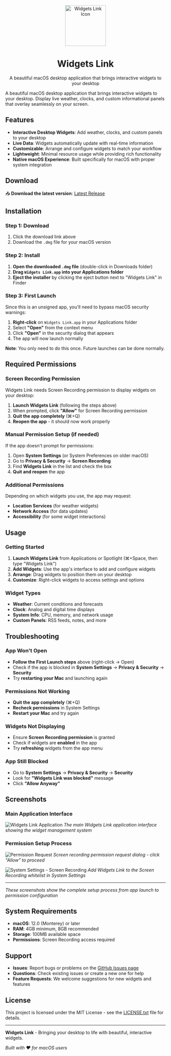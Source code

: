 <div align="center">
  <img src="assets/icons/icon.png" alt="Widgets Link Icon" width="128" height="128">
  <h1>Widgets Link</h1>
  <p>A beautiful macOS desktop application that brings interactive widgets to your desktop</p>
</div>

A beautiful macOS desktop application that brings interactive widgets to your desktop. Display live weather, clocks, and custom informational panels that overlay seamlessly on your screen.

## Features

- **Interactive Desktop Widgets**: Add weather, clocks, and custom panels to your desktop
- **Live Data**: Widgets automatically update with real-time information
- **Customizable**: Arrange and configure widgets to match your workflow
- **Lightweight**: Minimal resource usage while providing rich functionality
- **Native macOS Experience**: Built specifically for macOS with proper system integration

## Download

📥 **Download the latest version**: [Latest Release](https://github.com/yourusername/Widgets-Link-Stream/releases/latest)

## Installation

### Step 1: Download
1. Click the download link above
2. Download the `.dmg` file for your macOS version

### Step 2: Install
1. **Open the downloaded `.dmg` file** (double-click in Downloads folder)
2. **Drag `Widgets Link.app` into your Applications folder**
3. **Eject the installer** by clicking the eject button next to "Widgets Link" in Finder

### Step 3: First Launch
Since this is an unsigned app, you'll need to bypass macOS security warnings:

1. **Right-click** on `Widgets Link.app` in your Applications folder
2. Select **"Open"** from the context menu
3. Click **"Open"** in the security dialog that appears
4. The app will now launch normally

**Note**: You only need to do this once. Future launches can be done normally.

## Required Permissions

### Screen Recording Permission
Widgets Link needs Screen Recording permission to display widgets on your desktop:

1. **Launch Widgets Link** (following the steps above)
2. When prompted, click **"Allow"** for Screen Recording permission
3. **Quit the app completely** (⌘+Q)
4. **Reopen the app** - it should now work properly

### Manual Permission Setup (if needed)
If the app doesn't prompt for permissions:

1. Open **System Settings** (or System Preferences on older macOS)
2. Go to **Privacy & Security** → **Screen Recording**
3. Find **Widgets Link** in the list and check the box
4. **Quit and reopen** the app

### Additional Permissions
Depending on which widgets you use, the app may request:
- **Location Services** (for weather widgets)
- **Network Access** (for data updates)
- **Accessibility** (for some widget interactions)

## Usage

### Getting Started
1. **Launch Widgets Link** from Applications or Spotlight (⌘+Space, then type "Widgets Link")
2. **Add Widgets**: Use the app's interface to add and configure widgets
3. **Arrange**: Drag widgets to position them on your desktop
4. **Customize**: Right-click widgets to access settings and options

### Widget Types
- **Weather**: Current conditions and forecasts
- **Clock**: Analog and digital time displays
- **System Info**: CPU, memory, and network usage
- **Custom Panels**: RSS feeds, notes, and more

## Troubleshooting

### App Won't Open
- **Follow the First Launch steps** above (right-click → Open)
- Check if the app is blocked in **System Settings** → **Privacy & Security** → **Security**
- Try **restarting your Mac** and launching again

### Permissions Not Working
- **Quit the app completely** (⌘+Q)
- **Recheck permissions** in System Settings
- **Restart your Mac** and try again

### Widgets Not Displaying
- Ensure **Screen Recording permission** is granted
- Check if widgets are **enabled** in the app
- Try **refreshing** widgets from the app menu

### App Still Blocked
- Go to **System Settings** → **Privacy & Security** → **Security**
- Look for **"Widgets Link was blocked"** message
- Click **"Allow Anyway"**

## Screenshots

### Main Application Interface
![Widgets Link Application](/assets/screenshots/widgets-link-app.png)
*The main Widgets Link application interface showing the widget management system*

### Permission Setup Process
![Permission Request](/assets/screenshots/permission-ask.png)
*Screen recording permission request dialog - click "Allow" to proceed*

![System Settings - Screen Recording](/assets/screenshots/screen-system-recording.png)
*Add Widgets Link to the Screen Recording whitelist in System Settings*

---

*These screenshots show the complete setup process from app launch to permission configuration*

## System Requirements

- **macOS**: 12.0 (Monterey) or later
- **RAM**: 4GB minimum, 8GB recommended
- **Storage**: 100MB available space
- **Permissions**: Screen Recording access required

## Support

- **Issues**: Report bugs or problems on the [GitHub Issues page](https://github.com/yourusername/Widgets-Link-Stream/issues)
- **Questions**: Check existing issues or create a new one for help
- **Feature Requests**: We welcome suggestions for new widgets and features

## License

This project is licensed under the MIT License - see the [LICENSE.txt](LICENSE.txt) file for details.

---

**Widgets Link** - Bringing your desktop to life with beautiful, interactive widgets.

*Built with ❤️ for macOS users* 